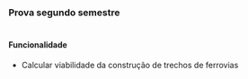 
### Prova segundo semestre
#
#### Funcionalidade
- Calcular viabilidade da construção de trechos de ferrovias
